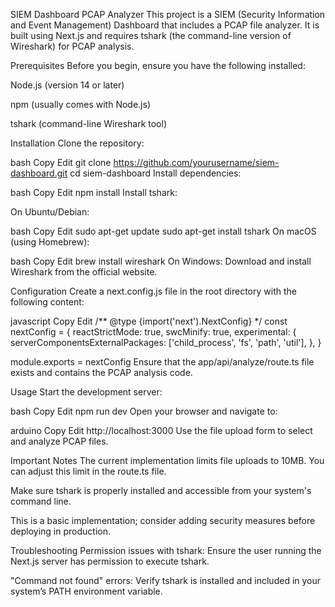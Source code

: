 SIEM Dashboard PCAP Analyzer
This project is a SIEM (Security Information and Event Management) Dashboard that includes a PCAP file analyzer.
It is built using Next.js and requires tshark (the command-line version of Wireshark) for PCAP analysis.

Prerequisites
Before you begin, ensure you have the following installed:

Node.js (version 14 or later)

npm (usually comes with Node.js)

tshark (command-line Wireshark tool)

Installation
Clone the repository:

bash
Copy
Edit
git clone https://github.com/yourusername/siem-dashboard.git
cd siem-dashboard
Install dependencies:

bash
Copy
Edit
npm install
Install tshark:

On Ubuntu/Debian:

bash
Copy
Edit
sudo apt-get update
sudo apt-get install tshark
On macOS (using Homebrew):

bash
Copy
Edit
brew install wireshark
On Windows:
Download and install Wireshark from the official website.

Configuration
Create a next.config.js file in the root directory with the following content:

javascript
Copy
Edit
/** @type {import('next').NextConfig} */
const nextConfig = {
  reactStrictMode: true,
  swcMinify: true,
  experimental: {
    serverComponentsExternalPackages: ['child_process', 'fs', 'path', 'util'],
  },
}

module.exports = nextConfig
Ensure that the app/api/analyze/route.ts file exists and contains the PCAP analysis code.

Usage
Start the development server:

bash
Copy
Edit
npm run dev
Open your browser and navigate to:

arduino
Copy
Edit
http://localhost:3000
Use the file upload form to select and analyze PCAP files.

Important Notes
The current implementation limits file uploads to 10MB. You can adjust this limit in the route.ts file.

Make sure tshark is properly installed and accessible from your system's command line.

This is a basic implementation; consider adding security measures before deploying in production.

Troubleshooting
Permission issues with tshark:
Ensure the user running the Next.js server has permission to execute tshark.

"Command not found" errors:
Verify tshark is installed and included in your system’s PATH environment variable.
